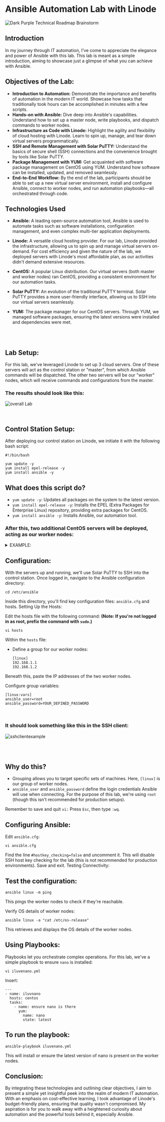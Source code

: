 # Ansible Automation Lab with Linode

![Dark Purple Technical Roadmap Brainstorm](https://github.com/AmiliaSalva/SimpleAnsibleLab/assets/132176058/42a5394e-409c-4b64-8b8f-77c8c5fea5f1)


## Introduction
In my journey through IT automation, I've come to appreciate the elegance and power of Ansible with this lab. This lab is meant as a simple introduction, aiming to showcase just a glimpse of what you can achieve with Ansible. 



## Objectives of the Lab:
  - **Introduction to Automation:** Demonstrate the importance and benefits of automation in the modern IT world. Showcase how tasks that traditionally took hours can be accomplished in minutes with a few scripts.
  - **Hands-on with Ansible:** Dive deep into Ansible's capabilities. Understand how to set up a master node, write playbooks, and dispatch commands to worker nodes.
  - **Infrastructure as Code with Linode:** Highlight the agility and flexibility of cloud hosting with Linode. Learn to spin up, manage, and tear down virtual servers programmatically.
  - **SSH and Remote Management with Solar PuTTY:** Understand the basics of secure shell (SSH) connections and the convenience brought by tools like Solar PuTTY.
  - **Package Management with YUM:** Get acquainted with software package management on CentOS using YUM. Understand how software can be installed, updated, and removed seamlessly.
  - **End-to-End Workflow:** By the end of the lab, participants should be able to set up a new virtual server environment, install and configure Ansible, connect to worker nodes, and run automation playbooks—all orchestrated through code.
    
## Technologies Used

  - **Ansible:**
        A leading open-source automation tool, Ansible is used to automate tasks such as software installations, configuration management, and even complex multi-tier application deployments.

  - **Linode:**
        A versatile cloud hosting provider. For our lab, Linode provided the infrastructure, allowing us to spin up and manage virtual servers on-demand. For cost efficiency and given the nature of the lab, we deployed servers with Linode's most affordable plan, as our activities didn't demand extensive resources.

  - **CentOS:**
        A popular Linux distribution. Our virtual servers (both master and worker nodes) ran CentOS, providing a consistent environment for our automation tasks.

  - **Solar PuTTY:**
        An evolution of the traditional PuTTY terminal. Solar PuTTY provides a more user-friendly interface, allowing us to SSH into our virtual servers seamlessly.

  - **YUM:**
        The package manager for our CentOS servers. Through YUM, we managed software packages, ensuring the latest versions were installed and dependencies were met.

 <br />
 <br />

## Lab Setup:

For this lab, we've leveraged Linode to set up 3 cloud servers. One of these servers will act as the control station or "master", from which Ansible commands will be dispatched. The other two servers will be our "worker" nodes, which will receive commands and configurations from the master.

### The results should look like this:

![overall Lab](https://github.com/AmiliaSalva/SimpleAnsibleLab/assets/132176058/b9546bdb-6a2b-4fe5-b938-da0f285f5d6b)


 <br />


## Control Station Setup:

After deploying our control station on Linode, we initiate it with the following bash script:



    #!/bin/bash

    yum update -y
    yum install epel-release -y
    yum install ansible -y

## What does this script do?

- `yum update -y`: Updates all packages on the system to the latest version.
- `yum install epel-release -y`: Installs the EPEL (Extra Packages for Enterprise Linux) repository, providing extra packages for CentOS.
- `yum install ansible -y`: Installs Ansible, our automation tool.



### After this, two additional CentOS servers will be deployed, acting as our worker nodes:
 
<details close>
<summary>EXAMPLE:</summary>
 
  <br />

- **Creating and Deploying Servers in Linode**
  
![Server Creation](https://github.com/AmiliaSalva/SimpleAnsibleLab/assets/132176058/b95f3c9e-3aa2-4fe4-a800-3538ec4e5ab7)
  
  <br />

- **Configuring the server to the specifications needed for this lab.**

   <br />
   
![Linode Server Selection](https://github.com/AmiliaSalva/SimpleAnsibleLab/assets/132176058/848427c9-a4b0-4f2d-94cb-943cc5ac0599)


</details>

## Configuration:

With the servers up and running, we'll use Solar PuTTY to SSH into the control station. Once logged in, navigate to the Ansible configuration directory:



``cd /etc/ansible``

Inside this directory, you'll find key configuration files: ``ansible.cfg`` and hosts.
Setting Up the Hosts:

Edit the hosts file with the following command:
**(Note: If you're not logged in as root, prefix the command with ``sudo``.)**


    vi hosts



Within the ``hosts`` file:

- Define a group for our worker nodes:

 

      [linux]
      192.168.1.1 
      192.168.1.2

Beneath this, paste the IP addresses of the two worker nodes.

Configure group variables:

    [linux:vars]
    ansible_user=root
    ansible_password=YOUR_DEFINED_PASSWORD

<br />
 
### It should look something like this in the SSH client:



![sshclientexample](https://github.com/AmiliaSalva/SimpleAnsibleLab/assets/132176058/3f93b678-0468-4cb7-a746-d3184a913256)




 <br />
 <br />

## Why do this?

  - Grouping allows you to target specific sets of machines. Here, ``[linux]`` is our group of worker nodes.
  - ``ansible_user`` and ``ansible_password`` define the login credentials Ansible will use when connecting. For the purpose of this lab, we're using ``root`` (though this isn't recommended for production setups).

Remember to save and quit ``vi:`` Press ``Esc``, then type ``:wq``.

## Configuring Ansible:

Edit ``ansible.cfg``:

    vi ansible.cfg

Find the line ``#hostkey_checking=false`` and uncomment it. This will disable SSH host key checking for the lab (this is not recommended for production environments). Save and exit.
Testing Connectivity:

## Test the configuration:


    ansible linux -m ping

This pings the worker nodes to check if they're reachable.

Verify OS details of worker nodes:



    ansible linux -a "cat /etc/os-release"

This retrieves and displays the OS details of the worker nodes.

## Using Playbooks:

Playbooks let you orchestrate complex operations. For this lab, we've a simple playbook to ensure ``nano`` is installed:


    vi iluvenano.yml

Insert:


    ---
    - name: iluvnano
      hosts: centos
      tasks:
        - name: ensure nano is there
          yum:
            name: nano
            state: latest

## To run the playbook:


    ansible-playbook iluvenano.yml

This will install or ensure the latest version of nano is present on the worker nodes.

## Conclusion:

By integrating these technologies and outlining clear objectives, I aim to present a simple yet insightful peek into the realm of modern IT automation. With an emphasis on cost-effective learning, I took advantage of Linode's budget-friendly plans, ensuring that quality wasn't compromised. My aspiration is for you to walk away with a heightened curiosity about automation and the powerful tools behind it, especially Ansible.
